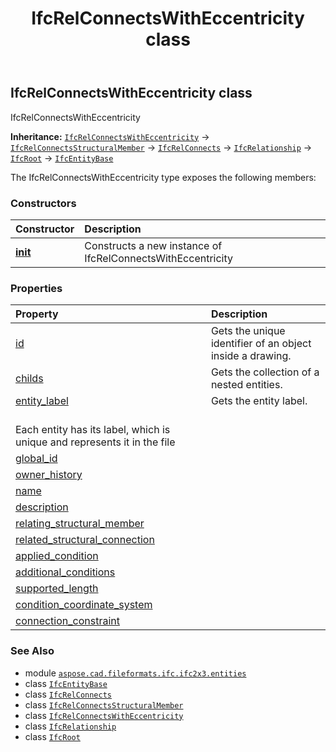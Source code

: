 ﻿---
title: IfcRelConnectsWithEccentricity class
second_title: Aspose.CAD for Python via .NET API References
description: 
type: docs
weight: 4640
url: /python-net/aspose.cad.fileformats.ifc.ifc2x3.entities/ifcrelconnectswitheccentricity/
is_root: false
---

## IfcRelConnectsWithEccentricity class

IfcRelConnectsWithEccentricity



**Inheritance:** [`IfcRelConnectsWithEccentricity`](/cad/python-net/aspose.cad.fileformats.ifc.ifc2x3.entities/ifcrelconnectswitheccentricity) → 
[`IfcRelConnectsStructuralMember`](/cad/python-net/aspose.cad.fileformats.ifc.ifc2x3.entities/ifcrelconnectsstructuralmember) → 
[`IfcRelConnects`](/cad/python-net/aspose.cad.fileformats.ifc.ifc2x3.entities/ifcrelconnects) → 
[`IfcRelationship`](/cad/python-net/aspose.cad.fileformats.ifc.ifc2x3.entities/ifcrelationship) → 
[`IfcRoot`](/cad/python-net/aspose.cad.fileformats.ifc.ifc2x3.entities/ifcroot) → 
[`IfcEntityBase`](/cad/python-net/aspose.cad.fileformats.ifc/ifcentitybase)



The IfcRelConnectsWithEccentricity type exposes the following members:

### Constructors
| Constructor | Description |
| :- | :- |
| [__init__](/cad/python-net/aspose.cad.fileformats.ifc.ifc2x3.entities/ifcrelconnectswitheccentricity/__init__/#) | Constructs a new instance of IfcRelConnectsWithEccentricity |


### Properties
| Property | Description |
| :- | :- |
| [id](/cad/python-net/aspose.cad.fileformats.ifc.ifc2x3.entities/ifcrelconnectswitheccentricity/id) | Gets the unique identifier of an object inside a drawing. |
| [childs](/cad/python-net/aspose.cad.fileformats.ifc.ifc2x3.entities/ifcrelconnectswitheccentricity/childs) | Gets the collection of a nested entities. |
| [entity_label](/cad/python-net/aspose.cad.fileformats.ifc.ifc2x3.entities/ifcrelconnectswitheccentricity/entity_label) | Gets the entity label.<br/>Each entity has its label, which is unique and represents it in the file |
| [global_id](/cad/python-net/aspose.cad.fileformats.ifc.ifc2x3.entities/ifcrelconnectswitheccentricity/global_id) |  |
| [owner_history](/cad/python-net/aspose.cad.fileformats.ifc.ifc2x3.entities/ifcrelconnectswitheccentricity/owner_history) |  |
| [name](/cad/python-net/aspose.cad.fileformats.ifc.ifc2x3.entities/ifcrelconnectswitheccentricity/name) |  |
| [description](/cad/python-net/aspose.cad.fileformats.ifc.ifc2x3.entities/ifcrelconnectswitheccentricity/description) |  |
| [relating_structural_member](/cad/python-net/aspose.cad.fileformats.ifc.ifc2x3.entities/ifcrelconnectswitheccentricity/relating_structural_member) |  |
| [related_structural_connection](/cad/python-net/aspose.cad.fileformats.ifc.ifc2x3.entities/ifcrelconnectswitheccentricity/related_structural_connection) |  |
| [applied_condition](/cad/python-net/aspose.cad.fileformats.ifc.ifc2x3.entities/ifcrelconnectswitheccentricity/applied_condition) |  |
| [additional_conditions](/cad/python-net/aspose.cad.fileformats.ifc.ifc2x3.entities/ifcrelconnectswitheccentricity/additional_conditions) |  |
| [supported_length](/cad/python-net/aspose.cad.fileformats.ifc.ifc2x3.entities/ifcrelconnectswitheccentricity/supported_length) |  |
| [condition_coordinate_system](/cad/python-net/aspose.cad.fileformats.ifc.ifc2x3.entities/ifcrelconnectswitheccentricity/condition_coordinate_system) |  |
| [connection_constraint](/cad/python-net/aspose.cad.fileformats.ifc.ifc2x3.entities/ifcrelconnectswitheccentricity/connection_constraint) |  |



### See Also
* module [`aspose.cad.fileformats.ifc.ifc2x3.entities`](..)
* class [`IfcEntityBase`](/cad/python-net/aspose.cad.fileformats.ifc/ifcentitybase)
* class [`IfcRelConnects`](/cad/python-net/aspose.cad.fileformats.ifc.ifc2x3.entities/ifcrelconnects)
* class [`IfcRelConnectsStructuralMember`](/cad/python-net/aspose.cad.fileformats.ifc.ifc2x3.entities/ifcrelconnectsstructuralmember)
* class [`IfcRelConnectsWithEccentricity`](/cad/python-net/aspose.cad.fileformats.ifc.ifc2x3.entities/ifcrelconnectswitheccentricity)
* class [`IfcRelationship`](/cad/python-net/aspose.cad.fileformats.ifc.ifc2x3.entities/ifcrelationship)
* class [`IfcRoot`](/cad/python-net/aspose.cad.fileformats.ifc.ifc2x3.entities/ifcroot)
